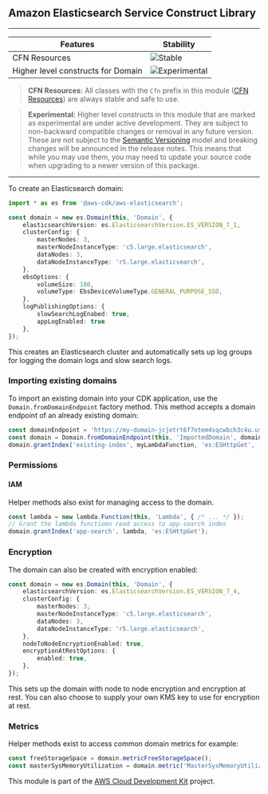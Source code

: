 ## Amazon Elasticsearch Service Construct Library

<!--BEGIN STABILITY BANNER-->
---

| Features | Stability |
| --- | --- |
| CFN Resources | ![Stable](https://img.shields.io/badge/stable-success.svg?style=for-the-badge) |
| Higher level constructs for Domain | ![Experimental](https://img.shields.io/badge/experimental-important.svg?style=for-the-badge) |

> **CFN Resources:** All classes with the `Cfn` prefix in this module ([CFN Resources](https://docs.aws.amazon.com/cdk/latest/guide/constructs.html#constructs_lib)) are always stable and safe to use.

> **Experimental:** Higher level constructs in this module that are marked as experimental are under active development. They are subject to non-backward compatible changes or removal in any future version. These are not subject to the [Semantic Versioning](https://semver.org/) model and breaking changes will be announced in the release notes. This means that while you may use them, you may need to update your source code when upgrading to a newer version of this package.

---
<!--END STABILITY BANNER-->

To create an Elasticsearch domain:

```ts
import * as es from '@aws-cdk/aws-elasticsearch';

const domain = new es.Domain(this, 'Domain', {
    elasticsearchVersion: es.ElasticsearchVersion.ES_VERSION_7_1,
    clusterConfig: {
        masterNodes: 3,
        masterNodeInstanceType: 'c5.large.elasticsearch',
        dataNodes: 3,
        dataNodeInstanceType: 'r5.large.elasticsearch',
    },
    ebsOptions: {
        volumeSize: 100,
        volumeType: EbsDeviceVolumeType.GENERAL_PURPOSE_SSD,
    },
    logPublishingOptions: {
        slowSearchLogEnabed: true,
        appLogEnabled: true
    },
});
```

This creates an Elasticsearch cluster and automatically sets up log groups for
logging the domain logs and slow search logs.

### Importing existing domains

To import an existing domain into your CDK application, use the `Domain.fromDomainEndpoint` factory method.
This method accepts a domain endpoint of an already existing domain:

```ts
const domainEndpoint = 'https://my-domain-jcjotrt6f7otem4sqcwbch3c4u.us-east-1.es.amazonaws.com';
const domain = Domain.fromDomainEndpoint(this, 'ImportedDomain', domainEndpoint);
domain.grantIndex('existing-index', myLambdaFunction, 'es:ESHttpGet', 'es:ESHttpPut');
```

### Permissions

#### IAM

Helper methods also exist for managing access to the domain.

```ts
const lambda = new lambda.Function(this, 'Lambda', { /* ... */ });
// Grant the lambda functiomn read access to app-search index
domain.grantIndex('app-search', lambda, 'es:ESHttpGet');
```

### Encryption

The domain can also be created with encryption enabled:

```ts
const domain = new es.Domain(this, 'Domain', {
    elasticsearchVersion: es.ElasticsearchVersion.ES_VERSION_7_4,
    clusterConfig: {
        masterNodes: 3,
        masterNodeInstanceType: 'c5.large.elasticsearch',
        dataNodes: 3,
        dataNodeInstanceType: 'r5.large.elasticsearch',
    },
    nodeToNodeEncryptionEnabled: true,
    encryptionAtRestOptions: {
        enabled: true,
    },
});
```

This sets up the domain with node to node encryption and encryption at
rest. You can also choose to supply your own KMS key to use for encryption at
rest.

### Metrics

Helper methods exist to access common domain metrics for example:

```ts
const freeStorageSpace = domain.metricFreeStorageSpace();
const masterSysMemoryUtilization = domain.metric('MasterSysMemoryUtilization');
```

This module is part of the [AWS Cloud Development Kit](https://github.com/aws/aws-cdk) project.

